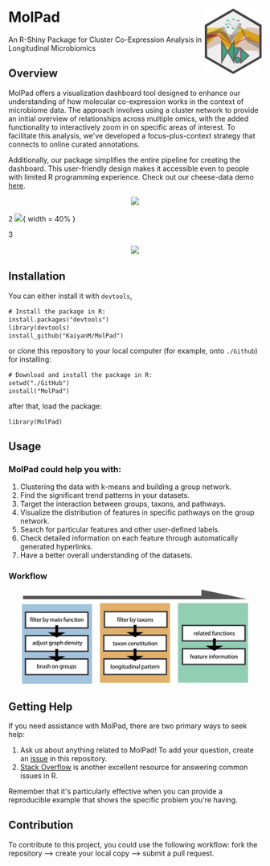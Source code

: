 # MolPad  <img src="https://github.com/KaiyanM/MolPad/blob/main/man/figures/logo.png" align="right" height="130" /></a>
An R-Shiny Package for Cluster Co-Expression Analysis in Longitudinal Microbiomics

## Overview

MolPad offers a visualization dashboard tool designed to enhance our understanding of how molecular co-expression works in the context of microbiome data. The approach involves using a cluster network to provide an initial overview of relationships across multiple omics, with the added functionality to interactively zoom in on specific areas of interest. To facilitate this analysis, we've developed a focus-plus-context strategy that connects to online curated annotations.

Additionally, our package simplifies the entire pipeline for creating the dashboard. This user-friendly design makes it accessible even to people with limited R programming experience. Check out our cheese-data demo [here](https://connect.doit.wisc.edu/molpad-demo/).

<p align="center">
  <img src="/man/figures/screen_recording.gif" width="600" /></a>  
</p>

2
![](https://github.com/KaiyanM/MolPad/blob/main/man/figures/screen_recording.gif){ width = 40% }

3
<p align="center">
  <img src="https://github.com/KaiyanM/MolPad/blob/main/man/figures/screen_recording" width="600" /></a>  
</p>

## Installation
You can either install it with `devtools`,
```{r, eval = FALSE}
# Install the package in R:
install.packages("devtools")
library(devtools)
install_github("KaiyanM/MolPad")
```
or clone this repository to your local computer (for example, onto `./Github`) for installing:
```{r, eval = FALSE}
# Download and install the package in R:
setwd("./GitHub")
install("MolPad")
```
after that, load the package:
```{r,eval=FALSE}
library(MolPad)
```


## Usage

### MolPad could help you with:  

1. Clustering the data with k-means and building a group network.
2. Find the significant trend patterns in your datasets.
3. Target the interaction between groups, taxons, and pathways.
4. Visualize the distribution of features in specific pathways on the group network.
5. Search for particular features and other user-defined labels.
6. Check detailed information on each feature through automatically generated hyperlinks.
7. Have a better overall understanding of the datasets.

### Workflow

<p align="center">
  <img src="man/figures/flow.png" width="450"/></a>  
</p>

## Getting Help

If you need assistance with MolPad, there are two primary ways to seek help:

1. Ask us about anything related to MolPad! To add your question, create an [issue](https://github.com/KaiyanM/MolPad/issues) in this repository.
2. [Stack Overflow](https://stackoverflow.com/questions/tagged/molpad) is another excellent resource for answering common issues in R.

Remember that it's particularly effective when you can provide a reproducible example that shows the specific problem you're having.

## Contribution
To contribute to this project, you could use the following workflow: fork the repository --> create your local copy --> submit a pull request.


